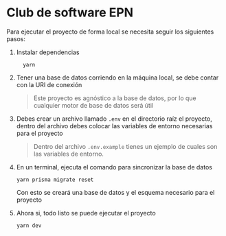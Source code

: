 # Club de software EPN
Para ejecutar el proyecto de forma local se necesita seguir los siguientes pasos:
1.  Instalar dependencias
    ```
      yarn
    ```

2. Tener una base de datos corriendo en la máquina local, se debe contar con la URI de conexión
    > Este proyecto es agnóstico a la base de datos, por lo que cualquier motor de base de datos será útil

3. Debes crear un archivo llamado `.env` en el directorio raíz el proyecto, dentro del archivo debes colocar las variables de entorno necesarias para el proyecto
    > Dentro del archivo `.env.example` tienes un ejemplo de cuales son las variables de entorno.
4. En un terminal, ejecuta el comando para sincronizar la base de datos
    ```
    yarn prisma migrate reset
    ```
    Con esto se creará una base de datos y el esquema necesario para el proyecto

5. Ahora si, todo listo se puede ejecutar el proyecto
    ```
    yarn dev
    ```
